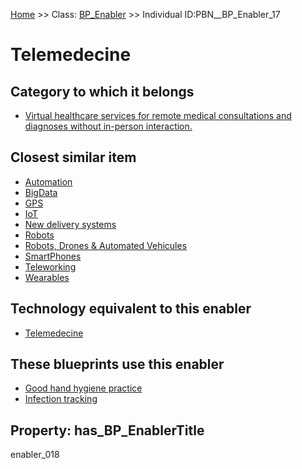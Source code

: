 [Home](https://github.com/mm80843/T3.5/blob/pages/index.md) >> Class: [BP_Enabler](https://github.com/mm80843/T3.5/tree/pages/docs/BP_Enabler/index.md) >> Individual ID:PBN__BP_Enabler_17 

# __Telemedecine__

## Category to which it belongs

* [Virtual healthcare services for remote medical consultations and diagnoses without in-person interaction.](https://github.com/mm80843/T3.5/blob/pages/PBNCategory/PBN__PBNCategory_306.md)

## Closest similar item

* [Automation](https://github.com/mm80843/T3.5/blob/pages/BP_Enabler/PBN__BP_Enabler_23.md)
* [BigData](https://github.com/mm80843/T3.5/blob/pages/BP_Enabler/PBN__BP_Enabler_10.md)
* [GPS](https://github.com/mm80843/T3.5/blob/pages/BP_Enabler/PBN__BP_Enabler_19.md)
* [IoT](https://github.com/mm80843/T3.5/blob/pages/BP_Enabler/PBN__BP_Enabler_5.md)
* [New delivery systems](https://github.com/mm80843/T3.5/blob/pages/BP_Enabler/PBN__BP_Enabler_11.md)
* [Robots](https://github.com/mm80843/T3.5/blob/pages/BP_Enabler/PBN__BP_Enabler_16.md)
* [Robots, Drones & Automated Vehicules](https://github.com/mm80843/T3.5/blob/pages/BP_Enabler/PBN__BP_Enabler_9.md)
* [SmartPhones](https://github.com/mm80843/T3.5/blob/pages/BP_Enabler/PBN__BP_Enabler_13.md)
* [Teleworking](https://github.com/mm80843/T3.5/blob/pages/BP_Enabler/PBN__BP_Enabler_14.md)
* [Wearables](https://github.com/mm80843/T3.5/blob/pages/BP_Enabler/PBN__BP_Enabler_21.md)

## Technology equivalent to this enabler

* [Telemedecine](https://github.com/mm80843/T3.5/blob/pages/Technology/PBN__Technology_3901.md)

## These blueprints use this enabler

* [Good hand hygiene practice](https://github.com/mm80843/T3.5/blob/pages/Blueprint/PBN__Blueprint_14.md)
* [Infection tracking](https://github.com/mm80843/T3.5/blob/pages/Blueprint/PBN__Blueprint_20.md)

## Property: has_BP_EnablerTitle

enabler_018

